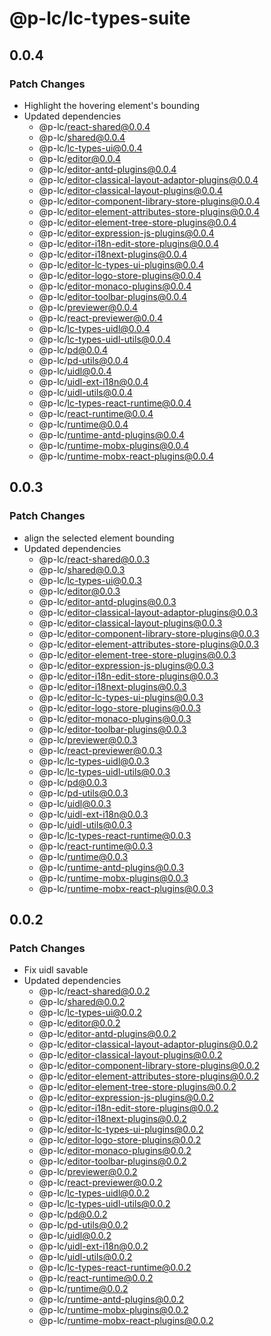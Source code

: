 # @p-lc/lc-types-suite

## 0.0.4

### Patch Changes

- Highlight the hovering element's bounding
- Updated dependencies
  - @p-lc/react-shared@0.0.4
  - @p-lc/shared@0.0.4
  - @p-lc/lc-types-ui@0.0.4
  - @p-lc/editor@0.0.4
  - @p-lc/editor-antd-plugins@0.0.4
  - @p-lc/editor-classical-layout-adaptor-plugins@0.0.4
  - @p-lc/editor-classical-layout-plugins@0.0.4
  - @p-lc/editor-component-library-store-plugins@0.0.4
  - @p-lc/editor-element-attributes-store-plugins@0.0.4
  - @p-lc/editor-element-tree-store-plugins@0.0.4
  - @p-lc/editor-expression-js-plugins@0.0.4
  - @p-lc/editor-i18n-edit-store-plugins@0.0.4
  - @p-lc/editor-i18next-plugins@0.0.4
  - @p-lc/editor-lc-types-ui-plugins@0.0.4
  - @p-lc/editor-logo-store-plugins@0.0.4
  - @p-lc/editor-monaco-plugins@0.0.4
  - @p-lc/editor-toolbar-plugins@0.0.4
  - @p-lc/previewer@0.0.4
  - @p-lc/react-previewer@0.0.4
  - @p-lc/lc-types-uidl@0.0.4
  - @p-lc/lc-types-uidl-utils@0.0.4
  - @p-lc/pd@0.0.4
  - @p-lc/pd-utils@0.0.4
  - @p-lc/uidl@0.0.4
  - @p-lc/uidl-ext-i18n@0.0.4
  - @p-lc/uidl-utils@0.0.4
  - @p-lc/lc-types-react-runtime@0.0.4
  - @p-lc/react-runtime@0.0.4
  - @p-lc/runtime@0.0.4
  - @p-lc/runtime-antd-plugins@0.0.4
  - @p-lc/runtime-mobx-plugins@0.0.4
  - @p-lc/runtime-mobx-react-plugins@0.0.4

## 0.0.3

### Patch Changes

- align the selected element bounding
- Updated dependencies
  - @p-lc/react-shared@0.0.3
  - @p-lc/shared@0.0.3
  - @p-lc/lc-types-ui@0.0.3
  - @p-lc/editor@0.0.3
  - @p-lc/editor-antd-plugins@0.0.3
  - @p-lc/editor-classical-layout-adaptor-plugins@0.0.3
  - @p-lc/editor-classical-layout-plugins@0.0.3
  - @p-lc/editor-component-library-store-plugins@0.0.3
  - @p-lc/editor-element-attributes-store-plugins@0.0.3
  - @p-lc/editor-element-tree-store-plugins@0.0.3
  - @p-lc/editor-expression-js-plugins@0.0.3
  - @p-lc/editor-i18n-edit-store-plugins@0.0.3
  - @p-lc/editor-i18next-plugins@0.0.3
  - @p-lc/editor-lc-types-ui-plugins@0.0.3
  - @p-lc/editor-logo-store-plugins@0.0.3
  - @p-lc/editor-monaco-plugins@0.0.3
  - @p-lc/editor-toolbar-plugins@0.0.3
  - @p-lc/previewer@0.0.3
  - @p-lc/react-previewer@0.0.3
  - @p-lc/lc-types-uidl@0.0.3
  - @p-lc/lc-types-uidl-utils@0.0.3
  - @p-lc/pd@0.0.3
  - @p-lc/pd-utils@0.0.3
  - @p-lc/uidl@0.0.3
  - @p-lc/uidl-ext-i18n@0.0.3
  - @p-lc/uidl-utils@0.0.3
  - @p-lc/lc-types-react-runtime@0.0.3
  - @p-lc/react-runtime@0.0.3
  - @p-lc/runtime@0.0.3
  - @p-lc/runtime-antd-plugins@0.0.3
  - @p-lc/runtime-mobx-plugins@0.0.3
  - @p-lc/runtime-mobx-react-plugins@0.0.3

## 0.0.2

### Patch Changes

- Fix uidl savable
- Updated dependencies
  - @p-lc/react-shared@0.0.2
  - @p-lc/shared@0.0.2
  - @p-lc/lc-types-ui@0.0.2
  - @p-lc/editor@0.0.2
  - @p-lc/editor-antd-plugins@0.0.2
  - @p-lc/editor-classical-layout-adaptor-plugins@0.0.2
  - @p-lc/editor-classical-layout-plugins@0.0.2
  - @p-lc/editor-component-library-store-plugins@0.0.2
  - @p-lc/editor-element-attributes-store-plugins@0.0.2
  - @p-lc/editor-element-tree-store-plugins@0.0.2
  - @p-lc/editor-expression-js-plugins@0.0.2
  - @p-lc/editor-i18n-edit-store-plugins@0.0.2
  - @p-lc/editor-i18next-plugins@0.0.2
  - @p-lc/editor-lc-types-ui-plugins@0.0.2
  - @p-lc/editor-logo-store-plugins@0.0.2
  - @p-lc/editor-monaco-plugins@0.0.2
  - @p-lc/editor-toolbar-plugins@0.0.2
  - @p-lc/previewer@0.0.2
  - @p-lc/react-previewer@0.0.2
  - @p-lc/lc-types-uidl@0.0.2
  - @p-lc/lc-types-uidl-utils@0.0.2
  - @p-lc/pd@0.0.2
  - @p-lc/pd-utils@0.0.2
  - @p-lc/uidl@0.0.2
  - @p-lc/uidl-ext-i18n@0.0.2
  - @p-lc/uidl-utils@0.0.2
  - @p-lc/lc-types-react-runtime@0.0.2
  - @p-lc/react-runtime@0.0.2
  - @p-lc/runtime@0.0.2
  - @p-lc/runtime-antd-plugins@0.0.2
  - @p-lc/runtime-mobx-plugins@0.0.2
  - @p-lc/runtime-mobx-react-plugins@0.0.2
